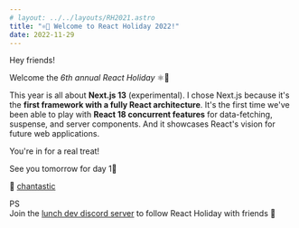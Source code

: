 ```yaml
---
# layout: ../../layouts/RH2021.astro
title: "⚛️🎄 Welcome to React Holiday 2022!"
date: 2022-11-29
---
```


Hey friends!

Welcome the _6th annual React Holiday_ ⚛️🎄

This year is all about **Next.js 13** (experimental). I chose Next.js because it's the **first framework with a fully React architecture**. It's the first time we've been able to play with **React 18 concurrent features** for data-fetching, suspense, and server components. And it showcases React's vision for future web applications.

You're in for a real treat!

See you tomorrow for day 1⃣

🎄 [chantastic](https://twitter.com/chantastic)

PS  
Join the [lunch dev discord server](https://discord.com/channels/105756917887950848/1047593488453210164) to follow React Holiday with friends 👯

